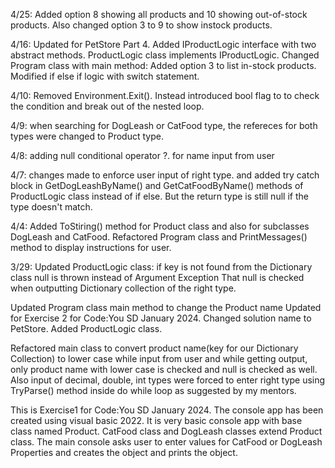 4/25: Added option 8 showing all products and 10 showing out-of-stock
	products. Also changed option 3 to 9 to show instock products.

4/16: Updated for PetStore Part 4.
	Added IProductLogic interface with two abstract methods. 	ProductLogic class implements IProductLogic.
	Changed Program class with main method: Added option 3 to list 	in-stock products. Modified if else if logic with switch 		statement.
	
4/10: Removed Environment.Exit(). Instead introduced bool flag to 		to check the condition and break out of the nested loop.

4/9: when searching for DogLeash or CatFood type, the refereces for both types were changed to Product type. 

4/8: adding null conditional operator ?. for name input from user

4/7: changes made to enforce user input of right type. and added try catch block in GetDogLeashByName() and GetCatFoodByName() methods of ProductLogic class instead of if else. But the return type is still null if the type doesn't match.

4/4: Added ToStiring() method for Product class and also for subclasses DogLeash and CatFood. Refactored Program class and PrintMessages() method to display instructions for user.

3/29: Updated ProductLogic class: if key is not found from the 
Dictionary class null is thrown instead of Argument Exception
That null is checked when outputting Dictionary collection of 
the right type.

Updated Program class main method to change the Product name
Updated for Exercise 2 for Code:You SD January 2024.
Changed solution name to PetStore.
Added ProductLogic class.

Refactored main class to convert product name(key for our Dictionary Collection)
to lower case while input from user and while getting output, only product name
with lower case is checked and null is checked as well.
Also input of decimal, double, int types were forced to enter right type using
TryParse() method inside do while loop as suggested by my mentors.

This is Exercise1 for Code:You SD January 2024.
The console app has been created using visual basic 2022.
It is very basic console app with base class named Product.
CatFood class and DogLeash classes extend Product class.
The main console asks user to enter values for CatFood or DogLeash
Properties and creates the object and prints the object. 